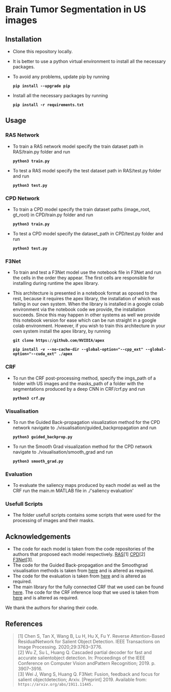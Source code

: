 # Brain Tumor Segmentation in US images

## Installation

- Clone this repository locally.
- It is better to use a python virtual environment to install all the necessary packages.
- To avoid any problems, update pip by running

    **`pip install --upgrade pip`**

- Install all the necessary packages by running

    **`pip install -r requirements.txt`**

## Usage

### RAS Network

- To train a RAS network model specify the train dataset path in RAS/train.py folder and run

    **`python3 train.py`**

- To test a RAS model specify the test dataset path in RAS/test.py folder and run

    **`python3 test.py`**

### CPD Network

- To train a CPD model specify the train dataset paths (image_root, gt_root) in CPD/train.py folder and run

    **`python3 train.py`**

- To test a CPD model specify the dataset_path in CPD/test.py folder and run

    **`python3 test.py`**

### F3Net

- To train and test a F3Net model use the notebook file in F3Net and run the cells in the order they appear. The first cells are responsible for installing during runtime the apex library.

- This architecture is presented in a notebook format as oposed to the rest, because it requires the apex library, the installation of which was failing in our own system. When the library is installed in a google colab environment via the notebook code we provide, the installation succeeds. Since this may happen in other systems as well we provide this notebook version for ease which can be run straight in a google colab environment. However, if you wish to train this architecture in your own system install the apex library, by running

    **`git clone https://github.com/NVIDIA/apex`**

    **`pip install -v --no-cache-dir --global-option="--cpp_ext" --global-option="--cuda_ext" ./apex`**

### CRF

- To run the CRF post-processing method, specify the imgs_path of a folder with US images and the masks_path of a folder with the segmentations produced by a deep CNN in CRF/crf.py and run

    **`python3 crf.py`**

### Visualisation

- To run the Guided Back-propagation visualization method for the CPD network navigate to ./visualisation/guided_backpropagation and run

    **`python3 guided_backprop.py`**

- To run the Smooth Grad visualization method for the CPD network navigate to ./visualisation/smooth_grad and run

    **`python3 smooth_grad.py`**

### Evaluation

- To evaluate the saliency maps produced by each model as well as the CRF run the main.m MATLAB file in ./'saliency evaluation'

### Usefull Scripts

- The folder usefull scripts contains some scripts that were used for the processing of images and their masks.

## Acknowledgements

- The code for each model is taken from the code repositories of the authors that proposed each model respectively. [RAS](https://github.com/ShuhanChen/RAS-pytorch)[1] [CPD](https://github.com/wuzhe71/CPD)[2] [F3Net](https://github.com/weijun88/F3Net)[3].
- The code for the Guided Back-propagation and the Smoothgrad visualisation methods is taken from [here](https://github.com/utkuozbulak/pytorch-cnn-visualizations) and is altered as required.
- The code for the evaluation is taken from [here](https://github.com/jiwei0921/Saliency-Evaluation-Toolbox) and is altered as required.
- The main library for the fully connected CRF that we used can be found [here](https://github.com/lucasb-eyer/pydensecrf). The code for the CRF inference loop that we used is taken from [here](https://github.com/dhawan98/Post-Processing-of-Image-Segmentation-using-CRF) and is altered as required.

We thank the authors for sharing their code.

## References

> [1] Chen S, Tan X, Wang B, Lu H, Hu X, Fu Y. Reverse Attention-Based ResidualNetwork for Salient Object Detection. IEEE Transactions on Image Processing. 2020;29:3763–3776.<br>
> [2] Wu Z, Su L, Huang Q. Cascaded partial decoder for fast and accurate salientobject detection. In: Proceedings of the IEEE Conference on Computer Vision andPattern Recognition; 2019. p. 3907–3916.<br>
> [3] Wei J, Wang S, Huang Q. F3Net: Fusion, feedback and focus for salient objectdetection; Arxiv. \[Preprint\] 2019.  Available from: ```https://arxiv.org/abs/1911.11445.```<br>
